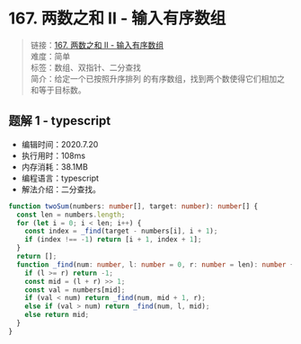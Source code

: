 # 167. 两数之和 II - 输入有序数组

> 链接：[167. 两数之和 II - 输入有序数组](https://leetcode-cn.com/problems/two-sum-ii-input-array-is-sorted/)  
> 难度：简单  
> 标签：数组、双指针、二分查找  
> 简介：给定一个已按照升序排列 的有序数组，找到两个数使得它们相加之和等于目标数。

## 题解 1 - typescript

- 编辑时间：2020.7.20
- 执行用时：108ms
- 内存消耗：38.1MB
- 编程语言：typescript
- 解法介绍：二分查找。

```typescript
function twoSum(numbers: number[], target: number): number[] {
  const len = numbers.length;
  for (let i = 0; i < len; i++) {
    const index = _find(target - numbers[i], i + 1);
    if (index !== -1) return [i + 1, index + 1];
  }
  return [];
  function _find(num: number, l: number = 0, r: number = len): number {
    if (l >= r) return -1;
    const mid = (l + r) >> 1;
    const val = numbers[mid];
    if (val < num) return _find(num, mid + 1, r);
    else if (val > num) return _find(num, l, mid);
    else return mid;
  }
}
```

